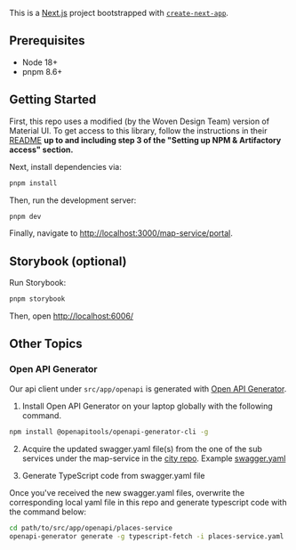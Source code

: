 This is a [Next.js](https://nextjs.org/) project bootstrapped with [`create-next-app`](https://github.com/vercel/next.js/tree/canary/packages/create-next-app).

## Prerequisites

- Node 18+
- pnpm 8.6+

## Getting Started

First, this repo uses a modified (by the Woven Design Team) version of Material UI. To get access to this library, follow the instructions in their [README](https://github.com/wp-wcm/clib/blob/main/react/README.md) **up to and including step 3 of the "Setting up NPM & Artifactory access" section.**

Next, install dependencies via:

```bash
pnpm install
```

Then, run the development server:

```bash
pnpm dev
```

Finally, navigate to [http://localhost:3000/map-service/portal](http://localhost:3000/map-service/portal).

## Storybook (optional)

Run Storybook:

```bash
pnpm storybook
```

Then, open [http://localhost:6006/](http://localhost:6006/)

## Other Topics

### Open API Generator

Our api client under `src/app/openapi` is generated with [Open API Generator](https://openapi-generator.tech/).

1. Install Open API Generator on your laptop globally with the following command.

```bash
npm install @openapitools/openapi-generator-cli -g
```

2. Acquire the updated swagger.yaml file(s) from the one of the sub services under the map-service in the [city repo](https://github.com/wp-wcm/city/tree/main/projects/map-service). Example [swagger.yaml](https://github.com/wp-wcm/city/blob/main/projects/map-service/places-service/docs/swagger.yaml)

3. Generate TypeScript code from swagger.yaml file

Once you've received the new swagger.yaml files, overwrite the corresponding local yaml file in this repo and generate typescript code with the command below:

```bash
cd path/to/src/app/openapi/places-service
openapi-generator generate -g typescript-fetch -i places-service.yaml
```
